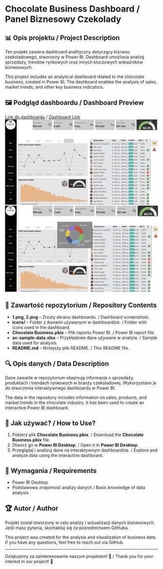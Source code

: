 # Chocolate Business Dashboard / Panel Biznesowy Czekolady

## 📊 Opis projektu / Project Description
Ten projekt zawiera dashboard analityczny dotyczący biznesu czekoladowego, stworzony w Power BI. Dashboard umożliwia analizę sprzedaży, trendów rynkowych oraz innych kluczowych wskaźników biznesowych.

This project includes an analytical dashboard related to the chocolate business, created in Power BI. The dashboard enables the analysis of sales, market trends, and other key business indicators.

## 🖼️ Podgląd dashboardu / Dashboard Preview
[Link do dashboardu](TU_WSTAW_LINK) / [Dashboard Link](INSERT_LINK_HERE)
![Dashboard Screenshot 1](1.png)
![Dashboard Screenshot 2](2.png)

## 📁 Zawartość repozytorium / Repository Contents

- **1.png, 2.png** – Zrzuty ekranu dashboardu. / Dashboard screenshots.
- **icons/** – Folder z ikonami używanymi w dashboardzie. / Folder with icons used in the dashboard.
- **Chocolate Business.pbix** – Plik raportu Power BI. / Power BI report file.
- **ac-sample-data.xlsx** – Przykładowe dane używane w analizie. / Sample data used for analysis.
- **README.md** – Niniejszy plik README. / This README file.

## 🔍 Opis danych / Data Description
Dane zawarte w repozytorium obejmują informacje o sprzedaży, produktach i trendach rynkowych w branży czekoladowej. Wykorzystano je do stworzenia interaktywnego dashboardu w Power BI.

The data in the repository includes information on sales, products, and market trends in the chocolate industry. It has been used to create an interactive Power BI dashboard.

## 📢 Jak używać? / How to Use?
1. Pobierz plik **Chocolate Business.pbix**. / Download the **Chocolate Business.pbix** file.
2. Otwórz go w **Power BI Desktop**. / Open it in **Power BI Desktop**.
3. Przeglądaj i analizuj dane na interaktywnym dashboardzie. / Explore and analyze data using the interactive dashboard.

## 📌 Wymagania / Requirements
- Power BI Desktop
- Podstawowa znajomość analizy danych / Basic knowledge of data analysis

## 🏆 Autor / Author
Projekt został stworzony w celu analizy i wizualizacji danych biznesowych. Jeśli masz pytania, skontaktuj się za pośrednictwem GitHuba.

This project was created for the analysis and visualization of business data. If you have any questions, feel free to reach out via GitHub.

---
Dziękujemy za zainteresowanie naszym projektem! 🚀 / Thank you for your interest in our project! 🚀


